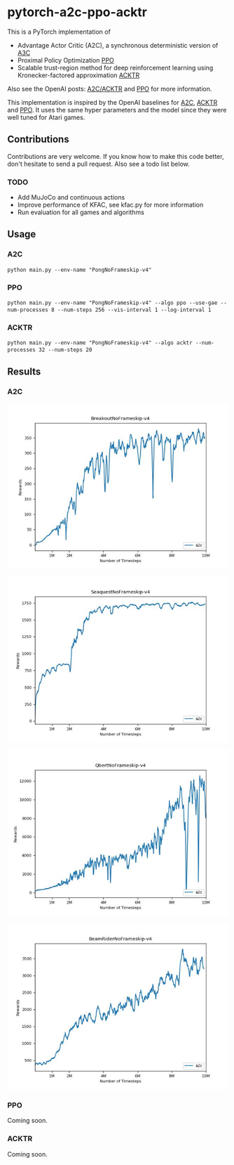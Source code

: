 # pytorch-a2c-ppo-acktr

This is a PyTorch implementation of
* Advantage Actor Critic (A2C), a synchronous deterministic version of [A3C](https://arxiv.org/pdf/1602.01783v1.pdf)
* Proximal Policy Optimization [PPO](https://arxiv.org/pdf/1707.06347.pdf)
* Scalable trust-region method for deep reinforcement learning using Kronecker-factored approximation [ACKTR](https://arxiv.org/abs/1708.05144)

Also see the OpenAI posts: [A2C/ACKTR](https://blog.openai.com/baselines-acktr-a2c/) and [PPO](https://blog.openai.com/openai-baselines-ppo/) for more information.

This implementation is inspired by the OpenAI baselines for [A2C](https://github.com/openai/baselines/tree/master/baselines/a2c), [ACKTR](https://github.com/openai/baselines/tree/master/baselines/acktr) and [PPO](https://github.com/openai/baselines/tree/master/baselines/ppo1). It uses the same hyper parameters and the model since they were well tuned for Atari games.

## Contributions

Contributions are very welcome. If you know how to make this code better, don't hesitate to send a pull request. Also see a todo list below.

### TODO
* Add MuJoCo and continuous actions
* Improve performance of KFAC, see kfac.py for more information
* Run evaluation for all games and algorithms

## Usage

### A2C

```
python main.py --env-name "PongNoFrameskip-v4"
```

### PPO

```
python main.py --env-name "PongNoFrameskip-v4" --algo ppo --use-gae --num-processes 8 --num-steps 256 --vis-interval 1 --log-interval 1
```

### ACKTR

```
python main.py --env-name "PongNoFrameskip-v4" --algo acktr --num-processes 32 --num-steps 20
```

## Results

### A2C

![BreakoutNoFrameskip-v4](imgs/breakout.png)

![SeaquestNoFrameskip-v4](imgs/seaquest.png)

![QbertNoFrameskip-v4](imgs/qbert.png)

![beamriderNoFrameskip-v4](imgs/beamrider.png)

### PPO

Coming soon.

### ACKTR

Coming soon.
